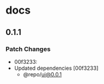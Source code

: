 # docs

## 0.1.1

### Patch Changes

- 00f3233:
- Updated dependencies [00f3233]
  - @repo/ui@0.0.1
